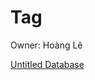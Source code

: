# Tag

Owner: Hoàng Lê

[Untitled Database](Tag%20273ef9b0c96f479ba6c4690ceb5125f9/Untitled%20Database%208f398450df664988b9010cfb16b40bb6.csv)